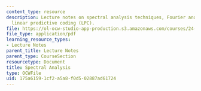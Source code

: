 ```yaml
---
content_type: resource
description: Lecture notes on spectral analysis techniques, Fourier analysis, and
  linear predictive coding (LPC).
file: https://ol-ocw-studio-app-production.s3.amazonaws.com/courses/24-910-topics-in-linguistic-theory-laboratory-phonology-spring-2007/175a61591cf2a5a8f0d502887ad61724_lec5_spectral.pdf
file_type: application/pdf
learning_resource_types:
- Lecture Notes
parent_title: Lecture Notes
parent_type: CourseSection
resourcetype: Document
title: Spectral Analysis
type: OCWFile
uid: 175a6159-1cf2-a5a8-f0d5-02887ad61724
---
```

